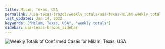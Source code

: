 ```yaml
---
title: Milam, Texas, USA
permalink: /usa-texas-brazos/weekly_totals/usa-texas-milam-weekly_totals.html
last_updated: Jan 14, 2022
keywords: ["Milam, Texas, USA", "weekly totals"]
sidebar: usa-texas-brazos_sidebar
---
```


![Weekly Totals of Confirmed Cases for Milam, Texas, USA](/covid_tracker/images/graphs/usa-texas-milam-weekly_totals_graph.png)
